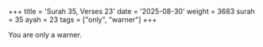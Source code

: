 +++
title = 'Surah 35, Verses 23'
date = '2025-08-30'
weight = 3683
surah = 35
ayah = 23
tags = ["only", "warner"]
+++

You are only a warner.
